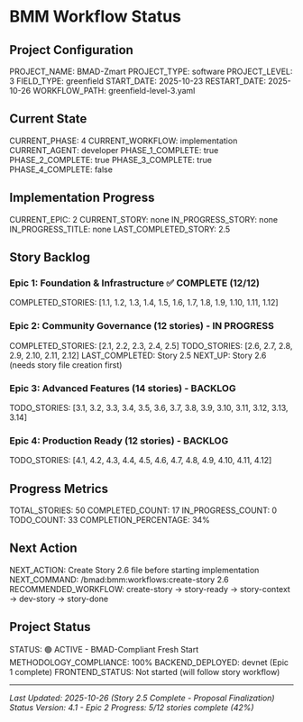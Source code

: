 # BMM Workflow Status

## Project Configuration

PROJECT_NAME: BMAD-Zmart
PROJECT_TYPE: software
PROJECT_LEVEL: 3
FIELD_TYPE: greenfield
START_DATE: 2025-10-23
RESTART_DATE: 2025-10-26
WORKFLOW_PATH: greenfield-level-3.yaml

## Current State

CURRENT_PHASE: 4
CURRENT_WORKFLOW: implementation
CURRENT_AGENT: developer
PHASE_1_COMPLETE: true
PHASE_2_COMPLETE: true
PHASE_3_COMPLETE: true
PHASE_4_COMPLETE: false

## Implementation Progress

CURRENT_EPIC: 2
CURRENT_STORY: none
IN_PROGRESS_STORY: none
IN_PROGRESS_TITLE: none
LAST_COMPLETED_STORY: 2.5

## Story Backlog

### Epic 1: Foundation & Infrastructure ✅ COMPLETE (12/12)
COMPLETED_STORIES: [1.1, 1.2, 1.3, 1.4, 1.5, 1.6, 1.7, 1.8, 1.9, 1.10, 1.11, 1.12]

### Epic 2: Community Governance (12 stories) - IN PROGRESS
COMPLETED_STORIES: [2.1, 2.2, 2.3, 2.4, 2.5]
TODO_STORIES: [2.6, 2.7, 2.8, 2.9, 2.10, 2.11, 2.12]
LAST_COMPLETED: Story 2.5
NEXT_UP: Story 2.6 (needs story file creation first)

### Epic 3: Advanced Features (14 stories) - BACKLOG
TODO_STORIES: [3.1, 3.2, 3.3, 3.4, 3.5, 3.6, 3.7, 3.8, 3.9, 3.10, 3.11, 3.12, 3.13, 3.14]

### Epic 4: Production Ready (12 stories) - BACKLOG
TODO_STORIES: [4.1, 4.2, 4.3, 4.4, 4.5, 4.6, 4.7, 4.8, 4.9, 4.10, 4.11, 4.12]

## Progress Metrics

TOTAL_STORIES: 50
COMPLETED_COUNT: 17
IN_PROGRESS_COUNT: 0
TODO_COUNT: 33
COMPLETION_PERCENTAGE: 34%

## Next Action

NEXT_ACTION: Create Story 2.6 file before starting implementation
NEXT_COMMAND: /bmad:bmm:workflows:create-story 2.6
RECOMMENDED_WORKFLOW: create-story → story-ready → story-context → dev-story → story-done

## Project Status

STATUS: 🟢 ACTIVE - BMAD-Compliant Fresh Start
METHODOLOGY_COMPLIANCE: 100%
BACKEND_DEPLOYED: devnet (Epic 1 complete)
FRONTEND_STATUS: Not started (will follow story workflow)

---

_Last Updated: 2025-10-26 (Story 2.5 Complete - Proposal Finalization)_
_Status Version: 4.1 - Epic 2 Progress: 5/12 stories complete (42%)_
